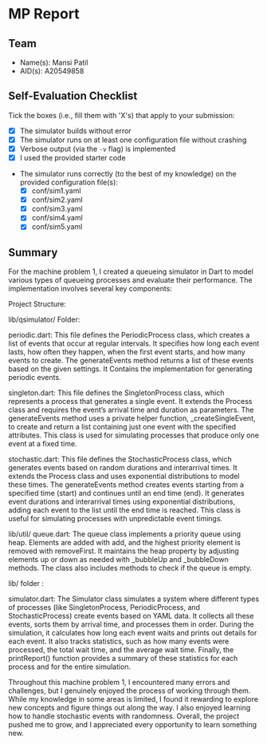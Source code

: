 # MP Report

## Team

- Name(s): Mansi Patil
- AID(s): A20549858

## Self-Evaluation Checklist

Tick the boxes (i.e., fill them with 'X's) that apply to your submission:

- [X] The simulator builds without error
- [X] The simulator runs on at least one configuration file without crashing
- [X] Verbose output (via the `-v` flag) is implemented
- [X] I used the provided starter code
- The simulator runs correctly (to the best of my knowledge) on the provided configuration file(s):
  - [X] conf/sim1.yaml
  - [X] conf/sim2.yaml
  - [X] conf/sim3.yaml
  - [X] conf/sim4.yaml
  - [X] conf/sim5.yaml

## Summary 

For the machine problem 1, I created a queueing simulator in Dart to model various types of queueing processes and evaluate their performance. The implementation involves several key components:

Project Structure:

lib/qsimulator/ Folder:

periodic.dart: This file defines the PeriodicProcess class, which creates a list of events that occur at regular intervals. It specifies how long each event lasts, how often they happen, when the first event starts, and how many events to create. The generateEvents method returns a list of these events based on the given settings. It Contains the implementation for generating periodic events.

singleton.dart: This file defines the SingletonProcess class, which represents a process that generates a single event. It extends the Process class and requires the event’s arrival time and duration as parameters. The generateEvents method uses a private helper function, _createSingleEvent, to create and return a list containing just one event with the specified attributes. This class is used for simulating processes that produce only one event at a fixed time.

stochastic.dart: This file defines the StochasticProcess class, which generates events based on random durations and interarrival times. It extends the Process class and uses exponential distributions to model these times. The generateEvents method creates events starting from a specified time (start) and continues until an end time (end). It generates event durations and interarrival times using exponential distributions, adding each event to the list until the end time is reached. This class is useful for simulating processes with unpredictable event timings.

lib/util/
queue.dart: The queue class implements a priority queue using heap. Elements are added with add, and the highest priority element is removed with removeFirst. It maintains the heap property by adjusting elements up or down as needed with _bubbleUp and _bubbleDown methods. The class also includes methods to check if the queue is empty.

lib/ folder :

simulator.dart: The Simulator class simulates a system where different types of processes (like SingletonProcess, PeriodicProcess, and StochasticProcess) create events based on YAML data. It collects all these events, sorts them by arrival time, and processes them in order. During the simulation, it calculates how long each event waits and prints out details for each event. It also tracks statistics, such as how many events were processed, the total wait time, and the average wait time. Finally, the printReport() function provides a summary of these statistics for each process and for the entire simulation.

Throughout this machine problem 1, I encountered many errors and challenges, but I genuinely enjoyed the process of working through them. While my knowledge in some areas is limited, I found it rewarding to explore new concepts and figure things out along the way. I also enjoyed learning how to handle stochastic events with randomness. Overall, the project pushed me to grow, and I appreciated every opportunity to learn something new.